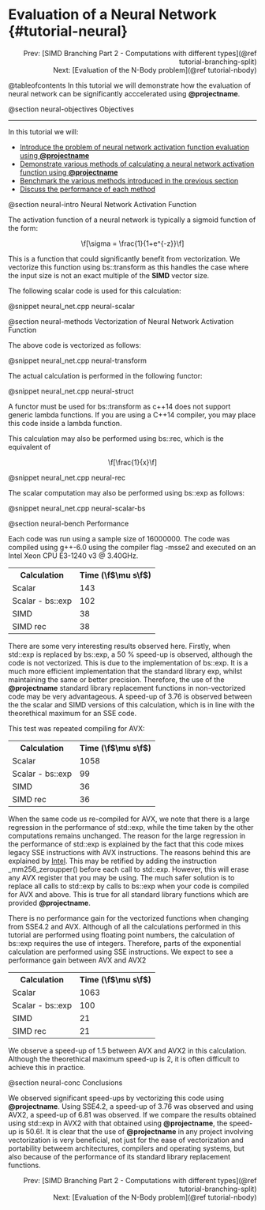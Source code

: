 Evaluation of a Neural Network {#tutorial-neural}
=========
<div style="text-align: right;" markdown="1">Prev: [SIMD Branching Part 2 - Computations with different types](@ref tutorial-branching-split)</div>
<div style="text-align: right;" markdown="1">Next: [Evaluation of the N-Body problem](@ref tutorial-nbody)</div>

@tableofcontents
In this tutorial we will demonstrate how the evaluation of neural network
can be significantly acccelerated using **@projectname**.

@section neural-objectives Objectives

-------------------------------------

In this tutorial we will:
- [Introduce the problem of neural network activation function evaluation using **@projectname**](#neural-intro)
- [Demonstrate various methods of calculating a neural network activation function using **@projectname**](#neural-methods)
- [Benchmark the various methods introduced in the previous section](#neural-bench)
- [Discuss the performance of each method](#neural-conc)

@section neural-intro Neural Network Activation Function

The activation function of a neural network is typically a sigmoid function
of the form:

<CENTER>\f[\sigma = \frac{1}{1+e^{-z}}\f]</CENTER>

This is a function that could significantly benefit from vectorization. We vectorize this function
using bs::transform as this handles the case where the input size is not an exact multiple of the
__SIMD__ vector size.

The following scalar code is used for this calculation:

@snippet neural_net.cpp neural-scalar

@section neural-methods Vectorization of Neural Network Activation Function

The above code is vectorized as follows:

@snippet neural_net.cpp neural-transform

The actual calculation is performed in the following functor:

@snippet neural_net.cpp neural-struct

A functor must be used for bs::transform as c++14 does not support generic lambda
functions. If you are using a C++14 compiler, you may place this code inside a lambda
function.

This calculation may also be performed using bs::rec, which is the equivalent of
<CENTER>\f[\frac{1}{x}\f]</CENTER>

@snippet neural_net.cpp neural-rec

The scalar computation may also be performed using bs::exp as follows:

@snippet neural_net.cpp neural-scalar-bs


@section neural-bench Performance

Each code was run using a sample size of 16000000. The code was compiled using g++-6.0 using the compiler flag
-msse2 and executed on an Intel Xeon CPU E3-1240 v3 @ 3.40GHz.

<table align=center width=100% class="table-striped table-bordered">
<tr><th>Calculation         <th>Time (\f$\mu s\f$)
<tr><td>Scalar              <td>143
<tr><td>Scalar - bs::exp    <td>102
<tr><td>SIMD                <td>38
<tr><td>SIMD rec            <td>38
</table>

There are some very interesting results observed here. Firstly, when std::exp is replaced by bs::exp,
a 50 % speed-up is observed, although the code is not vectorized. This is due to the implementation of
bs::exp. It is a much more efficient implementation that the standard library exp, whilst maintaining
the same or better precision. Therefore, the use of the **@projectname** standard library replacement
functions in non-vectorized code may be very advantageous. A speed-up of 3.76 is observed between the
the scalar and SIMD versions of this calculation, which is in line with the theorethical maximum for an SSE
code.

This test was repeated compiling for AVX:
<table align=center width=100% class="table-striped table-bordered">
<tr><th>Calculation         <th>Time (\f$\mu s\f$)
<tr><td>Scalar              <td>1058
<tr><td>Scalar - bs::exp    <td>99
<tr><td>SIMD                <td>36
<tr><td>SIMD rec            <td>36
</table>

When the same code us re-compiled for AVX, we note that there is a large regression in the performance
of std::exp, while the time taken by the other computations remains unchanged. The reason for the large
regression in the performance of std::exp is explained by the fact that this code mixes legacy SSE instructions
with AVX instructions. The reasons behind this are explained by
[Intel](https://software.intel.com/en-us/articles/intel-avx-state-transitions-migrating-sse-code-to-avx). This
may be retified by adding the instruction _mm256_zeroupper() before each call to std::exp. However, this will
erase any AVX register that you may be using. The much safer solution is to replace all calls to std::exp by calls
to bs::exp when your code is compiled for AVX and above. This is true for all standard library functions which are
provided **@projectname**.

There is no performance gain for the vectorized functions when changing from SSE4.2 and AVX. Although of all the calculations
performed in this tutorial are performed using floating point numbers, the calculation of bs::exp requires the use of
integers. Therefore, parts of the exponential calculation are performed using SSE instructions. We expect to see a performance
gain between AVX and AVX2

<table align=center width=100% class="table-striped table-bordered">
<tr><th>Calculation         <th>Time (\f$\mu s\f$)
<tr><td>Scalar              <td>1063
<tr><td>Scalar - bs::exp    <td>100
<tr><td>SIMD                <td>21
<tr><td>SIMD rec            <td>21
</table>

We observe a speed-up of 1.5 between AVX and AVX2 in this calculation. Although the theorethical maximum
speed-up is 2, it is often difficult to achieve this in practice.

@section neural-conc Conclusions

We observed significant speed-ups by vectorizing this code using **@projectname**. Using SSE4.2, a speed-up of
3.76 was observed and using AVX2, a speed-up of 6.81 was observed. If we compare the results obtained using std::exp
in AVX2 with that obtained using **@projectname**, the speed-up is 50.6!. It is clear that the use of **@projectname**
in any project involving vectorization is very beneficial, not just for the ease of vectorization and portability betweem
architectures, compilers and operating systems, but also because of the performance of its standard library replacement
functions.

<div style="text-align: right;" markdown="1">Prev: [SIMD Branching Part 2 - Computations with different types](@ref tutorial-branching-split)</div>
<div style="text-align: right;" markdown="1">Next: [Evaluation of the N-Body problem](@ref tutorial-nbody)</div>

